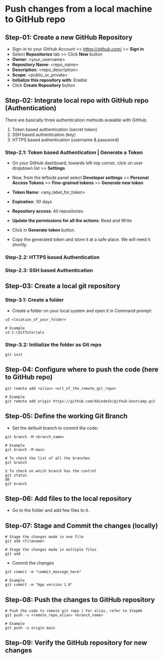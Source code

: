 # Push changes from a local machine to GitHub repo

## Step-01: Create a new GitHub Repository

- Sign-in to your GitHub Account >> https://github.com/ >> **Sign in**
- Select **Repositories** tab >> Click **New** button
- **Owner**: <your_username>
- **Repository Name**: <repo_name>
- **Description**: <repo_description>
- **Scope**: <public_or_private>
- **Initialize this repository with**: Enable
- Click **Create Repository** button

## Step-02: Integrate local repo with GitHub repo (Authentication)

There are basically three authentication methods avaiable with GitHub:

1. Token based authentication (secret token)
2. SSH based authentication (key)
3. HTTPS based authentication (username & password)

### Step-2.1: Token based Authentication | Generate a Token

- On your GitHub dashboard, towards left-top corner, click on user dropdown list >> **Settings**
- Now, from the leftside panel select **Developer settings** >> **Personal Access Tokens** >> **Fine-grained tokens** >> **Generate new token**

- **Token Name**: <any_label_for_token>
- **Expiration**: 30 days
- **Repository access**: All repositories
- **Update the permissions for all the actions**: Read and Write

- Click in **Generate token** button.
- Copy the generated token and store it at a safe place. We will need it shortly.

### Step-2.2: HTTPS based Authentication

### Step-2.3: SSH based Authentication

## Step-03: Create a local git repository

### Step-3.1: Create a folder

- Create a folder on your local system and open it in Command prompt:

```
cd <location_of_your_folder>

# Example
cd C:\GitTutorials
```

### Step-3.2: Initialize the folder as Git repo

```
git init
```

## Step-04: Configure where to push the code (here to GitHub repo)

```
git remote add <alias> <url_of_the_remote_git_repo>

# Example
git remote add origin https://github.com/kbindesh/github-bootcamp.git
```

## Step-05: Define the working Git Branch

- Set the default branch to commit the code:

```
git branch -M <branch_name>

# Example
git branch -M main

# To check the list of all the branches
git branch

$ To check on which branch has the control
git status
OR
git branch
```

## Step-06: Add files to the local repository

- Go to the folder and add few files to it.

## Step-07: Stage and Commit the changes (locally)

```
# Stage the changes made in one file
git add <filename>

# Stage the changes made in multiple files
git add .
```

- Commit the changes

```
git commit -m "commit_message_here"

# Example
git commit -m "App version 1.0"
```

## Step-08: Push the changes to GitHub repository

```
# Push the code to remote git repo | For alias, refer to Step#4
git push -u <remote_repo_alias> <branch_name>

# Example
git push -u origin main
```

## Step-09: Verify the GitHub repository for new changes
